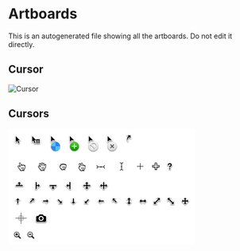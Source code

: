 # Artboards

This is an autogenerated file showing all the artboards. Do not edit it directly.

## Cursor

![Cursor](./.exportedArtboards/Cursors/Cursor)


## Cursors

![Cursors](./.exportedArtboards/Cursors/Cursors.png)

